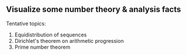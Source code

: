 ## Visualize some number theory & analysis facts

Tentative topics:
1. Equidistribution of sequences
2. Dirichlet's theorem on arithmetic progression
3. Prime number theorem
